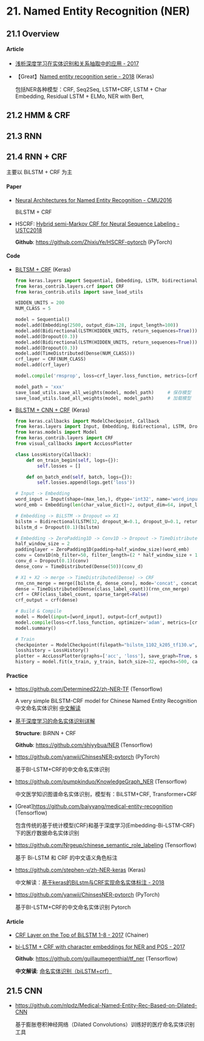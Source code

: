 

# 21. Named Entity Recognition (NER)

## 21.1 Overview


#### Article

- [浅析深度学习在实体识别和关系抽取中的应用 - 2017](https://blog.csdn.net/u013709270/article/details/78944538)

- 【Great】[Named entity recognition serie - 2018](https://www.depends-on-the-definition.com/introduction-named-entity-recognition-python/) (Keras)

    包括NER各种模型：CRF, Seq2Seq, LSTM+CRF, LSTM + Char Embedding, Residual LSTM + ELMo, NER with Bert, 


## 21.2 HMM & CRF

## 21.3 RNN

## 21.4 RNN + CRF

主要以 BiLSTM + CRF 为主

#### Paper

- [Neural Architectures for Named Entity Recognition - CMU2016](https://arxiv.org/abs/1603.01360)

    BiLSTM + CRF

- HSCRF:  [Hybrid semi-Markov CRF for Neural Sequence Labeling - USTC2018](https://arxiv.org/abs/1805.03838)

    **Github**: <https://github.com/ZhixiuYe/HSCRF-pytorch> (PyTorch)


#### Code

- [BiLTSM + CRF](http://www.voidcn.com/article/p-pykfinyn-bro.html) (Keras)

    ```python
    from keras.layers import Sequential, Embedding, LSTM, bidirectional, Dropout, TimeDistributed, Dense
    from keras_contrib.layers.crf import CRF
    from keras_contrib.utils import save_load_utils

    HIDDEN_UNITS = 200
    NUM_CLASS = 5
 
    model = Sequential()
    model.add(Embedding(2500, output_dim=128, input_length=100))
    model.add(Bidirectional(LSTM(HIDDEN_UNITS, return_sequences=True)))
    model.add(Dropout(0.3))
    model.add(Bidirectional(LSTM(HIDDEN_UNITS, return_sequences=True)))
    model.add(Dropout(0.3))
    model.add(TimeDistributed(Dense(NUM_CLASS)))
    crf_layer = CRF(NUM_CLASS)
    model.add(crf_layer)

    model.compile('rmsprop', loss=crf_layer.loss_function, metrics=[crf_layer.accuracy])

    model_path = 'xxx'
    save_load_utils.save_all_weights(model, model_path)     # 保存模型
    save_load_utils.load_all_weights(model, model_path)     # 加载模型
    ```

- [BiLSTM + CNN + CRF](https://blog.csdn.net/xinfeng2005/article/details/78485748) (Keras)

    ```python
    from keras.callbacks import ModelCheckpoint, Callback
    from keras.layers import Input, Embedding, Bidirectional, LSTM, Dropout, ZeroPadding1D, Conv1D, TimeDistributed, Dense
    from keras.models import Model
    from keras_contrib.layers import CRF
    from visual_callbacks import AccLossPlotter

    class LossHistory(Callback):
        def on_train_begin(self, logs={}):
            self.losses = []

        def on_batch_end(self, batch, logs={}):
            self.losses.append(logs.get('loss'))

    # Input -> Embedding
    word_input = Input(shape=(max_len,), dtype='int32', name='word_input')
    word_emb = Embedding(len(char_value_dict)+2, output_dim=64, input_length=max_len, dropout=0.2, name='word_emb')(word_input)

    # Embedding -> BiLSTM -> Dropout => X1
    bilstm = Bidirectional(LSTM(32, dropout_W=0.1, dropout_U=0.1, return_sequences=True))(word_emb)
    bilstm_d = Dropout(0.1)(bilstm)

    # Embedding -> ZeroPadding1D -> Conv1D -> Dropout -> TimeDistributed(Dense) => X2
    half_window_size = 2
    paddinglayer = ZeroPadding1D(padding=half_window_size)(word_emb)
    conv = Conv1D(nb_filter=50, filter_length=(2 * half_window_size + 1), border_mode='valid')(paddinglayer)
    conv_d = Dropout(0.1)(conv)
    dense_conv = TimeDistributed(Dense(50))(conv_d)

    # X1 + X2 -> merge -> TimeDistributed(Dense) -> CRF
    rnn_cnn_merge = merge([bilstm_d, dense_conv], mode='concat', concat_axis=2)     # merge???
    dense = TimeDistributed(Dense(class_label_count))(rnn_cnn_merge)
    crf = CRF(class_label_count, sparse_target=False)
    crf_output = crf(dense)

    # Build & Compile
    model = Model(input=[word_input], output=[crf_output])
    model.compile(loss=crf.loss_function, optimizer='adam', metrics=[crf.accuracy])
    model.summary()

    # Train
    checkpointer = ModelCheckpoint(filepath="bilstm_1102_k205_tf130.w", verbose=0, save_best_only=True, save_weights_only=True)
    losshistory = LossHistory()
    plotter = AccLossPlotter(graphs=['acc', 'loss'], save_graph=True, save_graph_path=sys.path[0])
    history = model.fit(x_train, y_train, batch_size=32, epochs=500, callbacks=[checkpointer, losshistory, plotter], verbose=1, validation_split=0.1)
    ```


#### Practice

- <https://github.com/Determined22/zh-NER-TF> (Tensorflow)

    A very simple BiLSTM-CRF model for Chinese Named Entity Recognition 中文命名实体识别  [中文解读](https://blog.csdn.net/liangjiubujiu/article/details/79674606)

- [基于深度学习的命名实体识别详解](https://zhuanlan.zhihu.com/p/29412214)

    **Structure**: BiRNN + CRF
    
    **Github**: <https://github.com/shiyybua/NER> (Tensorflow)

- <https://github.com/yanwii/ChinsesNER-pytorch> (PyTorch)

    基于BI-LSTM+CRF的中文命名实体识别

- <https://github.com/pumpkinduo/KnowledgeGraph_NER> (Tensorflow)

    中文医学知识图谱命名实体识别，模型有：BiLSTM+CRF, Transformer+CRF

- [Great]<https://github.com/baiyyang/medical-entity-recognition> (Tensorflow)

    包含传统的基于统计模型(CRF)和基于深度学习(Embedding-Bi-LSTM-CRF)下的医疗数据命名实体识别

- <https://github.com/Nrgeup/chinese_semantic_role_labeling> (Tensorflow)

    基于 Bi-LSTM 和 CRF 的中文语义角色标注

- <https://github.com/stephen-v/zh-NER-keras> (Keras)

    中文解读：[基于keras的BiLstm与CRF实现命名实体标注 - 2018](https://www.cnblogs.com/vipyoumay/p/ner-chinese-keras.html)

- <https://github.com/yanwii/ChinsesNER-pytorch> (PyTorch)

    基于BI-LSTM+CRF的中文命名实体识别 Pytorch


#### Article

- [CRF Layer on the Top of BiLSTM 1-8 - 2017](https://github.com/createmomo/CRF-Layer-on-the-Top-of-BiLSTM) (Chainer)

- [bi-LSTM + CRF with character embeddings for NER and POS - 2017](https://guillaumegenthial.github.io/sequence-tagging-with-tensorflow.html)
    
    **Github**: <https://github.com/guillaumegenthial/tf_ner> (Tensorflow)

    **中文解读**: [命名实体识别（biLSTM+crf）](https://blog.csdn.net/xxzhix/article/details/81514040)


## 21.5 CNN

- <https://github.com/nlpdz/Medical-Named-Entity-Rec-Based-on-Dilated-CNN>

    基于膨胀卷积神经网络（Dilated Convolutions）训练好的医疗命名实体识别工具